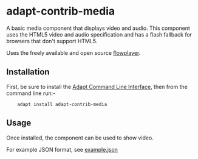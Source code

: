 adapt-contrib-media
===================

A basic media component that displays video and audio. This component uses the HTML5 video and audio specification and has a flash fallback for browsers that don't support HTML5.

Uses the freely available and open source [flowplayer](http://flowplayer.org/).

Installation
------------

First, be sure to install the [Adapt Command Line Interface](https://github.com/cajones/adapt-cli), then from the command line run:-

		adapt install adapt-contrib-media

Usage
-----
Once installed, the component can be used to show video.

For example JSON format, see [example.json](https://github.com/adaptlearning/adapt-contrib-media/blob/master/example.json)
